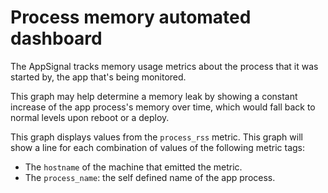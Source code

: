 # Process memory automated dashboard

The AppSignal tracks memory usage metrics about the process that it was started by, the app that's being monitored.

This graph may help determine a memory leak by showing a constant increase of the app process's memory over time, which would fall back to normal levels upon reboot or a deploy.

This graph displays values from the `process_rss` metric. This graph will show a line for each combination of values of the following metric tags:

- The `hostname` of the machine that emitted the metric.
- The `process_name`: the self defined name of the app process.
